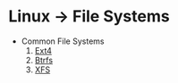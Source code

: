 # Linux -> File Systems



- Common File Systems
    1. [Ext4](ext4.md)
    2. [Btrfs](linuxbtrfs.md)
    3. [XFS](xfs.md)
